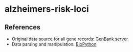 # alzheimers-risk-loci

## References
* Original data source for all gene records: [GenBank server](https://www.ncbi.nlm.nih.gov/nuccore/)
* Data parsing and manipulation: [BioPython](https://biopython.org/docs/1.75/api/index.html) 
